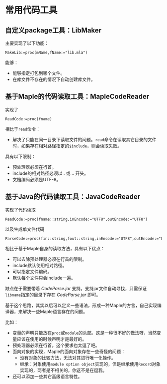 # 常用代码工具

## 自定义package工具：LibMaker
主要实现了以下功能：
```
MakeLib:=proc(mName,fName:="lib.mla")
```
能够：
+ 能够指定打包到哪个文件。
+ 在库文件不存在的情况下自动创建库文件。

## 基于Maple的代码读取工具：MapleCodeReader
实现了
```
ReadCode:=proc(fname)
```
相比于`read`命令：
+ 解决了只能在同一目录下读取文件的问题。`read`命令在读取其它目录的文件时，如果存在相对路径指定的`$include`，则会读取失败。

具有以下限制：
+ 预处理器必须在行首。
+ include的相对路径必须以 . 或 .. 开头。
+ 文档编码必须是UTF-8。

## 基于Java的代码读取工具：JavaCodeReader
实现了代码读取
```
ReadCode:=proc(fname::string,inEncode:="UTF8",outEncode:="UTF8")
```
以及生成单文件代码
```
ParseCode:=proc(fin::string,fout::string,inEncode:="UTF8",outEncode:="UTF8")
```

相比于基于Maple自身的读取方法，具有以下优点：
+ 可以去除预处理器必须在行首的限制。
+ include默认使用相对路径。
+ 可以指定文件编码。
+ 默认每个文件只会include一遍。

缺点在于需要带着 *CodeParse.jar* 支持。支持jar文件自动寻找，只需保证`libname`指定的目录下存在 *CodeParse.jar* 即可。

基于这个思路，其实以后可以定义一些语法，形成一种Maple的方言，自己实现编译器，来解决一些Maple语言存在的问题。

比如：
+ 变量的声明只能放在`proc`或`module`的头部。这是一种很不好的做法呀，当然变量应该在使用的时候声明才是最好的。
+ 预处理器必须在行首。这个要求也太逗了吧。
+ 面向对象的实现，Maple的面向对象存在一些奇怪的问题：
    + 没有对象的比较方法，无法对其进行唯一化操作。
    + 继承：对象使用`module option object`实现的，但是继承使用`Record`对象实现的，两者是不相关的，你这不是在逗我。
+ 还可以添加一些其它高级语言特性。
